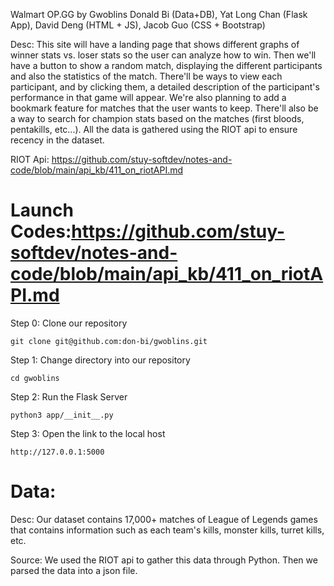 Walmart OP.GG by Gwoblins
Donald Bi (Data+DB), Yat Long Chan (Flask App), David Deng (HTML + JS), Jacob Guo (CSS + Bootstrap)

Desc: This site will have a landing page that shows different graphs of winner stats vs. loser stats so the user can analyze how to win. Then we'll have a button to show a random match, displaying the different participants and also the statistics of the match. There'll be ways to view each participant, and by clicking them, a detailed description of the participant's performance in that game will appear. We're also planning to add a bookmark feature for matches that the user wants to keep. There'll also be a way to search for champion stats based on the matches (first bloods, pentakills, etc...). All the data is gathered using the RIOT api to ensure recency in the dataset.

RIOT Api: https://github.com/stuy-softdev/notes-and-code/blob/main/api_kb/411_on_riotAPI.md

# Launch Codes:https://github.com/stuy-softdev/notes-and-code/blob/main/api_kb/411_on_riotAPI.md

Step 0: Clone our repository 

    git clone git@github.com:don-bi/gwoblins.git

Step 1: Change directory into our repository

    cd gwoblins

Step 2: Run the Flask Server

    python3 app/__init__.py

Step 3: Open the link to the local host

    http://127.0.0.1:5000

# Data:

Desc: Our dataset contains 17,000+ matches of League of Legends games that contains information such as each team's kills, monster kills, turret kills, etc.

Source: We used the RIOT api to gather this data through Python. Then we parsed the data into a json file.
